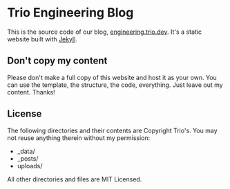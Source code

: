 # Trio Engineering Blog
This is the source code of our blog, [engineering.trio.dev](https://engineering.trio.dev). It's a static website built with [Jekyll](http://jekyllrb.com/).

## Don't copy my content
Please don't make a full copy of this website and host it as your own. 
You can use the template, the structure, the code, everything. Just leave out my content. Thanks!

## License
The following directories and their contents are Copyright Trio's. You may not reuse anything therein without my permission:

* _data/
* _posts/
* uploads/

All other directories and files are MIT Licensed.
